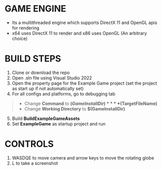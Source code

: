 # GAME ENGINE 
* Its a multithreaded engine which supports DirectX 11 and OpenGL apis for rendering
* x64 uses DirectX 11 to render and x86 uses OpenGL (An arbitrary choice)

# BUILD STEPS
1. Clone or download the repo
2. Open .sln file using Visual Studio 2022
3. Open the property page for the Example Game project (set the project as start up if not automatically set)
4. For all configs and platforms, go to debugging tab 
> * Change **Command** to **$(GameInstallDir)** **$(TargetFileName)**
> * Change **Working Directory** to **$(GameInstallDir)**
5. Build **BuildExampleGameAssets**
6. Set **ExampleGame** as startup project and run

# CONTROLS
1. WASDQE to move camera and arrow keys to move the rotating globe
2. L to take a screenshot